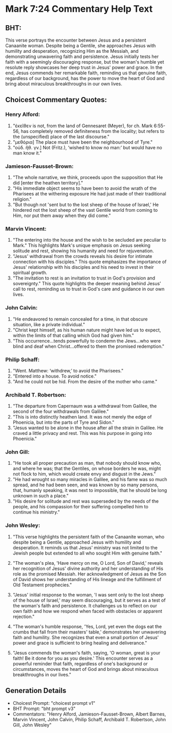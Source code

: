 # Mark 7:24 Commentary Help Text

## BHT:
This verse portrays the encounter between Jesus and a persistent Canaanite woman. Despite being a Gentile, she approaches Jesus with humility and desperation, recognizing Him as the Messiah, and demonstrating unwavering faith and persistence. Jesus initially tests her faith with a seemingly discouraging response, but the woman's humble yet resolute reply showcases her deep trust in Jesus' power and grace. In the end, Jesus commends her remarkable faith, reminding us that genuine faith, regardless of our background, has the power to move the heart of God and bring about miraculous breakthroughs in our own lives.

## Choicest Commentary Quotes:
### Henry Alford:
1. "ἐκεῖθεν is not, from the land of Gennesaret (Meyer), for ch. Mark 6:55-56, has completely removed definiteness from the locality; but refers to the (unspecified) place of the last discourse."
2. "μεθόρια] The place must have been the neighbourhood of Tyre."
3. "οὐδ. ἤθ. γν.] Not (Fritz.), ‘wished to know no man:’ but would have no man know it."

### Jamieson-Fausset-Brown:
1. "The whole narrative, we think, proceeds upon the supposition that He did [enter the heathen territory]."
2. "His immediate object seems to have been to avoid the wrath of the Pharisees at the withering exposure He had just made of their traditional religion."
3. "But though not 'sent but to the lost sheep of the house of Israel,' He hindered not the lost sheep of the vast Gentile world from coming to Him, nor put them away when they did come."

### Marvin Vincent:
1. "The entering into the house and the wish to be secluded are peculiar to Mark." This highlights Mark's unique emphasis on Jesus seeking solitude and rest, showing his humanity and need for rejuvenation.
2. "Jesus' withdrawal from the crowds reveals his desire for intimate connection with his disciples." This quote emphasizes the importance of Jesus' relationship with his disciples and his need to invest in their spiritual growth.
3. "The invitation to rest is an invitation to trust in God's provision and sovereignty." This quote highlights the deeper meaning behind Jesus' call to rest, reminding us to trust in God's care and guidance in our own lives.

### John Calvin:
1. "He endeavored to remain concealed for a time, in that obscure situation, like a private individual."
2. "Christ kept himself, as his human nature might have led us to expect, within the limits of that calling which God had given him."
3. "This occurrence...tends powerfully to condemn the Jews...who were blind and deaf when Christ...offered to them the promised redemption."

### Philip Schaff:
1. "Went. Matthew: ‘withdrew,’ to avoid the Pharisees."
2. "Entered into a house. To avoid notice."
3. "And he could not be hid. From the desire of the mother who came."

### Archibald T. Robertson:
1. "The departure from Capernaum was a withdrawal from Galilee, the second of the four withdrawals from Galilee."
2. "This is into distinctly heathen land. It was not merely the edge of Phoenicia, but into the parts of Tyre and Sidon."
3. "Jesus wanted to be alone in the house after all the strain in Galilee. He craved a little privacy and rest. This was his purpose in going into Phoenicia."

### John Gill:
1. "He took all proper precaution as man, that nobody should know who, and where he was; that the Gentiles, on whose borders he was, might not flock to him, which would create envy and disgust in the Jews."
2. "He had wrought so many miracles in Galilee, and his fame was so much spread, and he had been seen, and was known by so many persons, that, humanly speaking, it was next to impossible, that he should be long unknown in such a place."
3. "His desire for solitude and rest was superseded by the needs of the people, and his compassion for their suffering compelled him to continue his ministry."

### John Wesley:
1. "This verse highlights the persistent faith of the Canaanite woman, who despite being a Gentile, approached Jesus with humility and desperation. It reminds us that Jesus' ministry was not limited to the Jewish people but extended to all who sought Him with genuine faith."

2. "The woman's plea, 'Have mercy on me, O Lord, Son of David,' reveals her recognition of Jesus' divine authority and her understanding of His role as the promised Messiah. Her acknowledgment of Jesus as the Son of David shows her understanding of His lineage and the fulfillment of Old Testament prophecies."

3. "Jesus' initial response to the woman, 'I was sent only to the lost sheep of the house of Israel,' may seem discouraging, but it serves as a test of the woman's faith and persistence. It challenges us to reflect on our own faith and how we respond when faced with obstacles or apparent rejection."

4. "The woman's humble response, 'Yes, Lord, yet even the dogs eat the crumbs that fall from their masters' table,' demonstrates her unwavering faith and humility. She recognizes that even a small portion of Jesus' power and grace is sufficient to bring healing and deliverance."

5. "Jesus commends the woman's faith, saying, 'O woman, great is your faith! Be it done for you as you desire.' This encounter serves as a powerful reminder that faith, regardless of one's background or circumstances, moves the heart of God and brings about miraculous breakthroughs in our lives."


## Generation Details
- Choicest Prompt: "choicest prompt v1"
- BHT Prompt: "bht prompt v3"
- Commentators: "Henry Alford, Jamieson-Fausset-Brown, Albert Barnes, Marvin Vincent, John Calvin, Philip Schaff, Archibald T. Robertson, John Gill, John Wesley"
